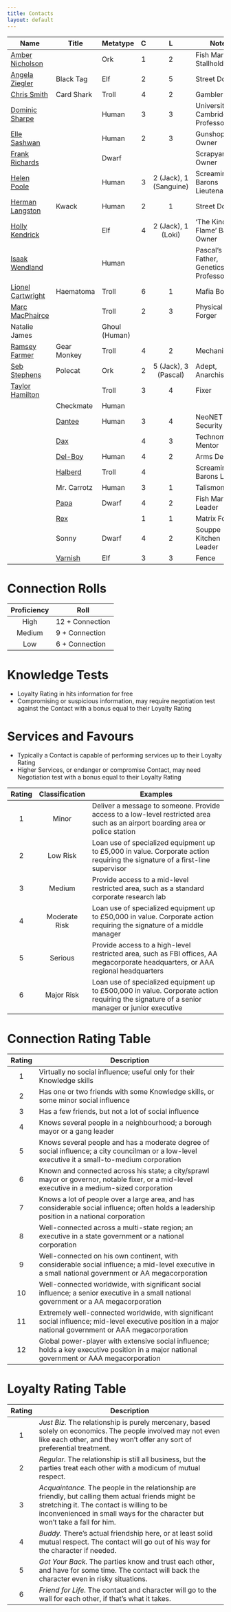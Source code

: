 ```yaml
---
title: Contacts
layout: default
---
```


| Name                                     | Title                 | Metatype      |  C  |           L            | Notes                               | Player         |
| ---------------------------------------- | --------------------- | ------------- |:---:|:----------------------:| ----------------------------------- | -------------- |
| [Amber Nicholson](AmberNicholson.md)     |                       | Ork           |  1  |           2            | Fish Market Stallholder             | Hash           |
| [Angela Ziegler](AngelaZiegler.md)       | Black Tag             | Elf           |  2  |           5            | Street Doc                          | Smith          |
| [Chris Smith](ChrisSmith.md)             | Card Shark            | Troll         |  4  |           2            | Gambler                             | Loki           |
| [Dominic Sharpe](DominicSharpe.md)       |                       | Human         |  3  |           3            | University of Cambridge Professor   | Jack           |
| [Elle Sashwan](ElleSashwan.md)           |                       | Human         |  2  |           3            | Gunshop Owner                       | Sanguine       |
| [Frank Richards](FrankRichards.md)       |                       | Dwarf         |     |                        | Scrapyard Owner                     |                |
| [Helen Poole](HelenPoole.md)             |                       | Human         |  3  | 2 (Jack), 1 (Sanguine) | Screaming Barons Lieutenant         | Jack, Sanguine |
| [Herman Langston](HermanLangston.md)     | Kwack                 | Human         |  2  |           1            | Street Doc                          | Pascal         |
| [Holly Kendrick](HollyKendrick.md)       |                       | Elf           |  4  |   2 (Jack), 1 (Loki)   | ‘The Kindled Flame’ Bar Owner       | Jack           |
| [Isaak Wendland](IsaakWendland.md)       |                       | Human         |     |                        | Pascal’s Father, Genetics Professor | Pascal         |
| [Lionel Cartwright](LionelCartwright.md) | Haematoma             | Troll         |  6  |           1            | Mafia Boss                          | Pascal         |
| [Marc MacPhairce](MarcMacPhairce.md)     |                       | Troll         |  2  |           3            | Physical Forger                     | Jack           |
| Natalie James                            |                       | Ghoul (Human) |     |                        |                                     |                |
| [Ramsey Farmer](RamseyFarmer.md)         | Gear Monkey           | Troll         |  4  |           2            | Mechanic                            | Loki           |
| [Seb Stephens](SebStephens.md)           | Polecat               | Ork           |  2  |  5 (Jack), 3 (Pascal)  | Adept, Anarchist                    | Jack, Pascal   |
| [Taylor Hamilton](TaylorHamilton.md)     |                       | Troll         |  3  |           4            | Fixer                               | Loki           |
|                                          | Checkmate             | Human         |     |                        |                                     |                |
|                                          | [Dantee](Dantee.md)   | Human         |  3  |           4            | NeoNET IT Security                  | Hash           |
|                                          | [Dax](Dax.md)         |               |  4  |           3            | Technomancer Mentor                 | Sanguine       |
|                                          | [Del-Boy](DelBoy.md)  | Human         |  4  |           2            | Arms Dealer                         | Smith          |
|                                          | [Halberd](Halberd.md) | Troll         |  4  |                        | Screaming Barons Leader             |                |
|                                          | Mr. Carrotz           | Human         |  3  |           1            | Talismonger                         |                |
|                                          | [Papa](Papa.md)       | Dwarf         |  4  |           2            | Fish Market Leader                  |                |
|                                          | [Rex](Rex.md)         |               |  1  |           1            | Matrix Forger                       | Hash           |
|                                          | Sonny                 | Dwarf         |  4  |           2            | Souppe Kitchen Leader               |                |
|                                          | [Varnish](Varnish.md) | Elf           |  3  |           3            | Fence                               | Pascal         |

# Connection Rolls

| Proficiency | Roll            |
|:-----------:| --------------- |
|    High     | 12 + Connection |
|   Medium    | 9 + Connection  |
|     Low     | 6 + Connection  |

# Knowledge Tests

- Loyalty Rating in hits information for free
- Compromising or suspicious information, may require negotiation test against the Contact with a bonus equal to their Loyalty Rating

# Services and Favours

- Typically a Contact is capable of performing services up to their Loyalty Rating
- Higher Services, or endanger or compromise Contact, may need Negotiation test with a bonus equal to their Loyalty Rating

| Rating | Classification | Examples                                                                                                                                     |
|:------:|:--------------:| -------------------------------------------------------------------------------------------------------------------------------------------- |
|   1    |     Minor      | Deliver a message to someone.  Provide access to a low-level restricted area such as an airport boarding area or police station              |
|   2    |    Low Risk    | Loan use of specialized equipment up to £5,000 in value.  Corporate action requiring the signature of a first-line supervisor                |
|   3    |     Medium     | Provide access to a mid-level restricted area, such as a standard corporate research lab                                                     |
|   4    | Moderate Risk  | Loan use of specialized equipment up to £50,000 in value.  Corporate action requiring the signature of a middle manager                      |
|   5    |    Serious     | Provide access to a high-level restricted area, such as FBI offices, AA megacorporate headquarters, or AAA regional headquarters             |
|   6    |   Major Risk   | Loan use of specialized equipment up to £500,000 in value.  Corporate action requiring the signature of a senior manager or junior executive |

# Connection Rating Table

| Rating | Description                                                                                                                                               |
|:------:| --------------------------------------------------------------------------------------------------------------------------------------------------------- |
|   1    | Virtually no social influence; useful only for their Knowledge skills                                                                                     |
|   2    | Has one or two friends with some Knowledge skills, or some minor social influence                                                                         |
|   3    | Has a few friends, but not a lot of social influence                                                                                                      |
|   4    | Knows several people in a neighbourhood; a borough mayor or a gang leader                                                                                 |
|   5    | Knows several people and has a moderate degree of social influence; a city councilman or a low-level executive it a small-to-medium corporation           |
|   6    | Known and connected across his state; a city/sprawl mayor or governor, notable fixer, or a mid-level executive in a medium-sized corporation              |
|   7    | Knows a lot of people over a large area, and has considerable social influence; often holds a leadership position in a national corporation               |
|   8    | Well-connected across a multi-state region; an executive in a state government or a national corporation                                                  |
|   9    | Well-connected on his own continent, with considerable social influence; a mid-level executive in a small national government or AA megacorporation       |
|   10   | Well-connected worldwide, with significant social influence; a senior executive in a small national government or a AA megacorporation                    |
|   11   | Extremely well-connected worldwide, with significant social influence; mid-level executive position in a major national government or AAA megacorporation |
|   12   | Global power-player with extensive social influence; holds a key executive position in a major national government or AAA megacorporation                 |

# Loyalty Rating Table

| Rating | Description                                                                                                                                                                                                                       |
|:------:| --------------------------------------------------------------------------------------------------------------------------------------------------------------------------------------------------------------------------------- |
|   1    | *Just Biz.*  The relationship is purely mercenary, based solely on economics.  The people involved may not even like each other, and they won’t offer any sort of preferential treatment.                                         |
|   2    | *Regular.*  The relationship is still all business, but the parties treat each other with a modicum of mutual respect.                                                                                                            |
|   3    | *Acquaintance.*  The people in the relationship are friendly, but calling them actual friends might be stretching it.  The contact is willing to be inconvenienced in small ways for the character but won’t take a fall for him. |
|   4    | *Buddy.*  There’s actual friendship here, or at least solid mutual respect.  The contact will go out of his way for the character if needed.                                                                                      |
|   5    | *Got Your Back.*  The parties know and trust each other, and have for some time.  The contact will back the character even in risky situations.                                                                                   |
|   6    | *Friend for Life.*  The contact and character will go to the wall for each other, if that’s what it takes.                                                                                                                        |
